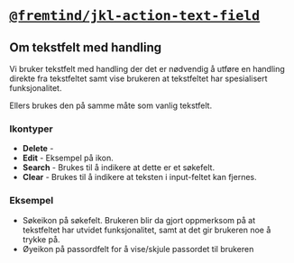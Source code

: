 # [`@fremtind/jkl-action-text-field`](https://fremtind.github.io/jokul/components/actiontextfield/)

## Om tekstfelt med handling

Vi bruker tekstfelt med handling der det er nødvendig å utføre en handling direkte fra tekstfeltet samt vise brukeren at tekstfeltet har spesialisert funksjonalitet.

Ellers brukes den på samme måte som vanlig tekstfelt.

### Ikontyper

-   **Delete** -
-   **Edit** - Eksempel på ikon.
-   **Search** - Brukes til å indikere at dette er et søkefelt.
-   **Clear** - Brukes til å indikere at teksten i input-feltet kan fjernes.

### Eksempel

-   Søkeikon på søkefelt. Brukeren blir da gjort oppmerksom på at tekstfeltet har utvidet funksjonalitet, samt at det gir brukeren noe å trykke på.
-   Øyeikon på passordfelt for å vise/skjule passordet til brukeren
